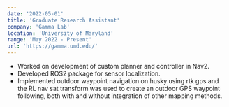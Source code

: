 ```yaml
---
date: '2022-05-01'
title: 'Graduate Research Assistant'
company: 'Gamma Lab'
location: 'University of Maryland'
range: 'May 2022 - Present'
url: 'https://gamma.umd.edu/'
---
```


- Worked on development of custom planner and controller in Nav2.
- Developed ROS2 package for sensor localization.
- Implemented outdoor waypoint navigation on husky using rtk gps and the RL nav sat transform was used to create an outdoor GPS waypoint following, both with and without integration of other mapping methods.
